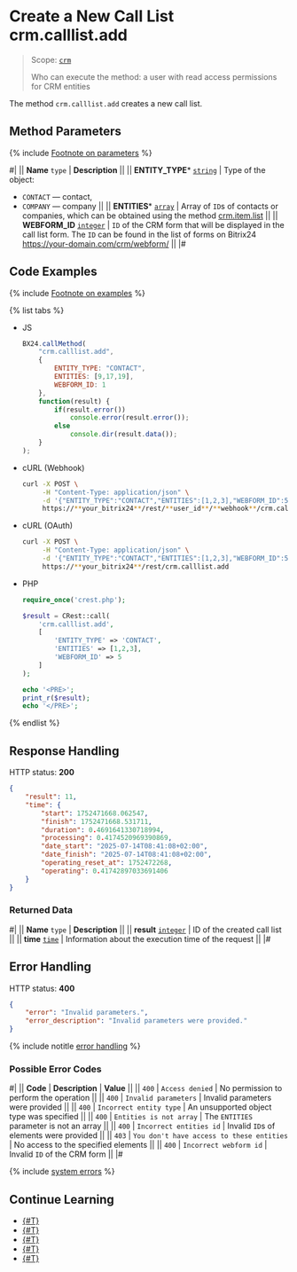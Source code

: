 # Create a New Call List crm.calllist.add

> Scope: [`crm`](../../scopes/permissions.md)
>
> Who can execute the method: a user with read access permissions for CRM entities

The method `crm.calllist.add` creates a new call list.

## Method Parameters

{% include [Footnote on parameters](../../../_includes/required.md) %}

#|
|| **Name**
`type` | **Description** ||
|| **ENTITY_TYPE***
[`string`](../../data-types.md) | Type of the object: 
- `CONTACT` — contact,
- `COMPANY` — company ||
|| **ENTITIES***
[`array`](../../data-types.md) | Array of `ID`s of contacts or companies, which can be obtained using the method [crm.item.list](../universal/crm-item-list.md) ||
|| **WEBFORM_ID**
[`integer`](../../data-types.md) | `ID` of the CRM form that will be displayed in the call list form. 
The `ID` can be found in the list of forms on Bitrix24 https://your-domain.com/crm/webform/ ||
|#

## Code Examples

{% include [Footnote on examples](../../../_includes/examples.md) %}

{% list tabs %}

- JS

    ```js
    BX24.callMethod(
        "crm.calllist.add",
        {
            ENTITY_TYPE: "CONTACT",
            ENTITIES: [9,17,19],
            WEBFORM_ID: 1
        },
        function(result) {
            if(result.error())
                console.error(result.error());
            else
                console.dir(result.data());
        }
    );
    ```

- cURL (Webhook)

    ```bash
    curl -X POST \
         -H "Content-Type: application/json" \
         -d '{"ENTITY_TYPE":"CONTACT","ENTITIES":[1,2,3],"WEBFORM_ID":5}' \
         https://**your_bitrix24**/rest/**user_id**/**webhook**/crm.calllist.add
    ```

- cURL (OAuth)

    ```bash
    curl -X POST \
         -H "Content-Type: application/json" \
         -d '{"ENTITY_TYPE":"CONTACT","ENTITIES":[1,2,3],"WEBFORM_ID":5,"auth":"**put_access_token_here**"}' \
         https://**your_bitrix24**/rest/crm.calllist.add
    ```

- PHP

    ```php
    require_once('crest.php');

    $result = CRest::call(
        'crm.calllist.add',
        [
            'ENTITY_TYPE' => 'CONTACT',
            'ENTITIES' => [1,2,3],
            'WEBFORM_ID' => 5
        ]
    );

    echo '<PRE>';
    print_r($result);
    echo '</PRE>';
    ```

{% endlist %}

## Response Handling

HTTP status: **200**

```json
{
    "result": 11,
    "time": {
        "start": 1752471668.062547,
        "finish": 1752471668.531711,
        "duration": 0.4691641330718994,
        "processing": 0.4174520969390869,
        "date_start": "2025-07-14T08:41:08+02:00",
        "date_finish": "2025-07-14T08:41:08+02:00",
        "operating_reset_at": 1752472268,
        "operating": 0.41742897033691406
    }
}
```

### Returned Data

#|
|| **Name**
`type` | **Description** ||
|| **result**
[`integer`](../../data-types.md) | ID of the created call list ||
|| **time**
[`time`](../../data-types.md#time) | Information about the execution time of the request ||
|#

## Error Handling

HTTP status: **400**

```json
{
    "error": "Invalid parameters.",
    "error_description": "Invalid parameters were provided."
}
```

{% include notitle [error handling](../../../_includes/error-info.md) %}

### Possible Error Codes

#|
|| **Code** | **Description** | **Value** ||
|| `400` | `Access denied` | No permission to perform the operation ||
|| `400` | `Invalid parameters` | Invalid parameters were provided ||
|| `400` | `Incorrect entity type` | An unsupported object type was specified ||
|| `400` | `Entities is not array` | The `ENTITIES` parameter is not an array ||
|| `400` | `Incorrect entities id` | Invalid `ID`s of elements were provided ||
|| `403` | `You don't have access to these entities` | No access to the specified elements ||
|| `400` | `Incorrect webform id` | Invalid `ID` of the CRM form ||
|#

{% include [system errors](../../../_includes/system-errors.md) %}

## Continue Learning

- [{#T}](./crm-calllist-get.md)
- [{#T}](./crm-calllist-items-get.md)
- [{#T}](./crm-calllist-list.md)
- [{#T}](./crm-calllist-statuslist.md)
- [{#T}](./crm-calllist-update.md)